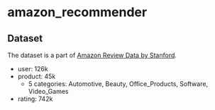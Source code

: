 # amazon_recommender

## Dataset
The dataset is a part of [Amazon Review Data by Stanford](http://snap.stanford.edu/data/amazon/).
* user: 126k
* product: 45k
   * 5 categories: Automotive, Beauty, Office_Products, Software, Video_Games
* rating: 742k
